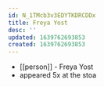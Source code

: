 ```yaml
---
id: N_1TMcb3v3EDYTKDRCDDx
title: Freya Yost
desc: ''
updated: 1639762693853
created: 1639762693853
---
```



- [[person]] - Freya Yost
- appeared 5x at the stoa
